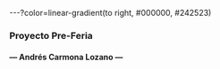 ---?color=linear-gradient(to right, #000000, #242523)

### Proyecto Pre-Feria
#### &mdash; Andrés Carmona Lozano &mdash;
